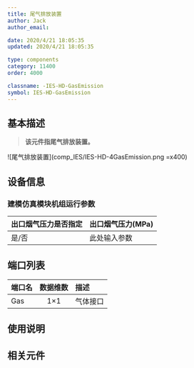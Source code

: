 ```yaml
---
title: 尾气排放装置
author: Jack
author_email:

date: 2020/4/21 18:05:35
updated: 2020/4/21 18:05:35

type: components
category: 11400
order: 4000

classname: -IES-HD-GasEmission
symbol: IES-HD-GasEmission
---
```

## 基本描述

> **该元件指尾气排放装置。**

![尾气排放装置](comp_IES/IES-HD-4GasEmission.png =x400)

## 设备信息

### 建模仿真模块机组运行参数
| 出口烟气压力是否指定 | 出口烟气压力(MPa) |
| :--- | :--- |
| 是/否 |  此处输入参数 |


## 端口列表

| 端口名 | 数据维数 | 描述 |
| :--- | :--:  | :--- |
|  Gas | 1×1  | 气体接口  |

## 使用说明



## 相关元件